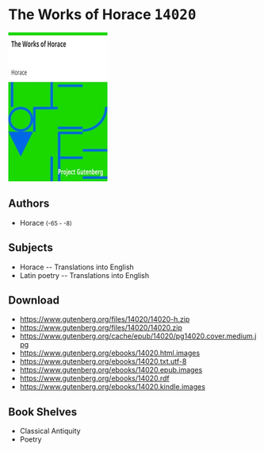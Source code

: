 # The Works of Horace <kbd>14020</kbd>

![](./cover.medium.jpg "")

## Authors


 - Horace <small>(-65 - -8)</small>

## Subjects


 - Horace -- Translations into English
 - Latin poetry -- Translations into English

## Download


 - https://www.gutenberg.org/files/14020/14020-h.zip
 - https://www.gutenberg.org/files/14020/14020.zip
 - https://www.gutenberg.org/cache/epub/14020/pg14020.cover.medium.jpg
 - https://www.gutenberg.org/ebooks/14020.html.images
 - https://www.gutenberg.org/ebooks/14020.txt.utf-8
 - https://www.gutenberg.org/ebooks/14020.epub.images
 - https://www.gutenberg.org/ebooks/14020.rdf
 - https://www.gutenberg.org/ebooks/14020.kindle.images

## Book Shelves


 - Classical Antiquity
 - Poetry
